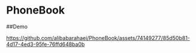 # PhoneBook

##Demo


https://github.com/alibabarahaei/PhoneBook/assets/74149277/85d50b81-4d17-4ed3-95fe-76ffd648ba0b


